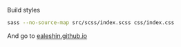 Build styles
 
```sh
sass --no-source-map src/scss/index.scss css/index.css
```

And go to [ealeshin.github.io](https://ealeshin.github.io)